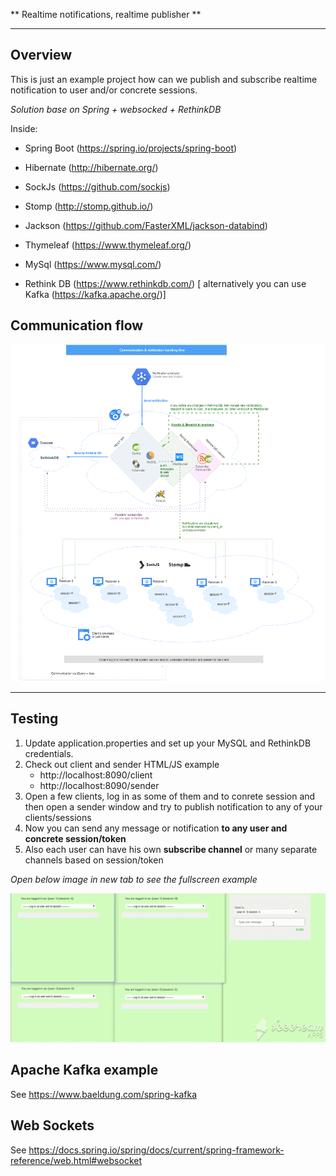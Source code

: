 ** Realtime notifications, realtime publisher **


---

## Overview

This is just an example project how can we publish and subscribe realtime notification to user and/or concrete sessions.

*Solution base on Spring + websocked + RethinkDB*

Inside:

* Spring Boot (https://spring.io/projects/spring-boot)

* Hibernate (http://hibernate.org/)

* SockJs (https://github.com/sockjs)

* Stomp (http://stomp.github.io/)

* Jackson (https://github.com/FasterXML/jackson-databind)

* Thymeleaf (https://www.thymeleaf.org/)

* MySql (https://www.mysql.com/)

* Rethink DB (https://www.rethinkdb.com/) [ alternatively you can use Kafka (https://kafka.apache.org/)]

## Communication flow

![picture](files/realtime-notifer.png)

---

## Testing

1. Update application.properties and set up your MySQL and RethinkDB credentials.
2. Check out client and sender HTML/JS example
    - http://localhost:8090/client
    - http://localhost:8090/sender
3. Open a few clients, log in as some of them and to conrete session and then open a sender window and try to publish notification to any of your clients/sessions
4. Now you can send any message or notification **to any user and concrete session/token** 
5. Also each user can have his own **subscribe channel** or many separate channels based on session/token

*Open below image in new tab to see the fullscreen example*

![picture](files/gif-notif.gif)


## Apache Kafka example

See https://www.baeldung.com/spring-kafka

## Web Sockets

See https://docs.spring.io/spring/docs/current/spring-framework-reference/web.html#websocket